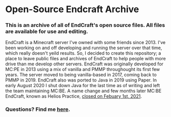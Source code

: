 # Open-Source Endcraft Archive
### This is an archive of all of EndCraft's open source files. All files are available for use and editing.
EndCraft is a Minecraft server I've owned with some friends since 2013. I've been working on and off developing and running the server over that time, which really doesn't yeild results. So, I decided to create this repository; a place to leave public files and archives of EndCraft to help people with more drive than me develop other servers. EndCraft was originally developed for MC:PE in 2013 using a mix of vanilla and PMMP throughought its first few years. The server moved to being vanilla-based in 2017, coming back to PMMP in 2019. EndCraft also was ported to Java in 2019 using Paper. In early August 2020 I shut down Java for the last time as of writing and left the team maintaining MC:BE. A name change and few months later MC:BE EndCraft, known as Helios Practice, [closed on Febuary 1st, 2021](https://ponjo.club/helios).
### Questions? Find me [here](https://rudrecciah.dev/).
